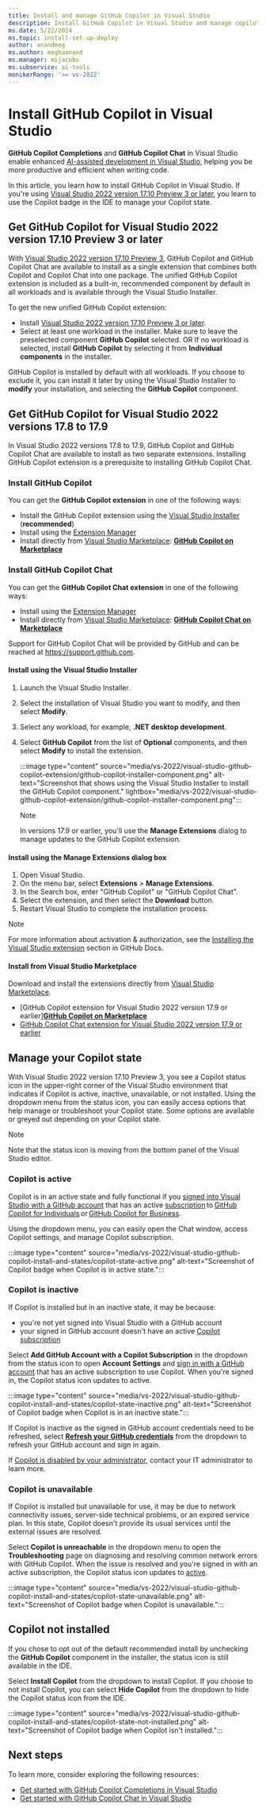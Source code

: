 ```yaml
---
title: Install and manage GitHub Copilot in Visual Studio
description: Install GitHub Copilot in Visual Studio and manage copilot state by using the Copilot badge in the IDE.
ms.date: 5/22/2024
ms.topic: install-set-up-deploy
author: anandmeg
ms.author: meghaanand
ms.manager: mijacobs
ms.subservice: ai-tools
monikerRange: '>= vs-2022'
---
```

# Install GitHub Copilot in Visual Studio

**GitHub Copilot Completions** and **GitHub Copilot Chat** in Visual Studio enable enhanced [AI-assisted development in Visual Studio](ai-assisted-development-visual-studio.md), helping you be more productive and efficient when writing code.

In this article, you learn how to install GitHub Copilot in Visual Studio. If you're using [Visual Studio 2022 version 17.10 Preview 3 or later](/visualstudio/releases/2022/release-notes-preview), you learn to use the Copilot badge in the IDE to manage your Copilot state.
 
## Get GitHub Copilot for Visual Studio 2022 version 17.10 Preview 3 or later

With [Visual Studio 2022 version 17.10 Preview 3](/visualstudio/releases/2022/release-notes-preview), GitHub Copilot and GitHub Copilot Chat are available to install as a single extension that combines both Copilot and Copilot Chat into one package. The unified GitHub Copilot extension is included as a built-in, recommended component by default in all workloads and is available through the Visual Studio Installer.

To get the new unified GitHub Copilot extension:
- Install [Visual Studio 2022 version 17.10 Preview 3 or later](/visualstudio/releases/2022/release-notes-preview). 
- Select at least one workload in the installer. Make sure to leave the preselected component **GitHub Copilot** selected.
  OR
  If no workload is selected, install **GitHub Copilot** by selecting it from **Individual components** in the installer.

GitHub Copilot is installed by default with all workloads. If you choose to exclude it, you can install it later by using the Visual Studio Installer to **modify** your installation, and selecting the **GitHub Copilot** component. 

## Get GitHub Copilot for Visual Studio 2022 versions 17.8 to 17.9 

In Visual Studio 2022 versions 17.8 to 17.9, GitHub Copilot and GitHub Copilot Chat are available to install as two separate extensions. Installing GitHub Copilot extension is a prerequisite to installing GitHub Copilot Chat.

### Install GitHub Copilot

You can get the **GitHub Copilot extension** in one of the following ways:

- Install the GitHub Copilot extension using the [Visual Studio Installer](#install-using-the-visual-studio-installer) (**recommended**)
- Install using the [Extension Manager](#install-using-the-manage-extensions-dialog-box)
- Install directly from [Visual Studio Marketplace](#install-from-visual-studio-marketplace): [**GitHub Copilot on Marketplace**](https://marketplace.visualstudio.com/items?itemName=GitHub.copilotvs)

### Install GitHub Copilot Chat

You can get the **GitHub Copilot Chat extension** in one of the following ways:

- Install using the [Extension Manager](#install-using-the-manage-extensions-dialog-box)
- Install directly from [Visual Studio Marketplace](#install-from-visual-studio-marketplace): [**GitHub Copilot Chat on Marketplace**](https://aka.ms/VSXGHCopilot)

Support for GitHub Copilot Chat will be provided by GitHub and can be reached at https://support.github.com.
 
#### Install using the Visual Studio Installer

1. Launch the Visual Studio Installer.
1. Select the installation of Visual Studio you want to modify, and then select **Modify**.
1. Select any workload, for example, **.NET desktop development**.
1. Select **GitHub Copilot** from the list of **Optional** components, and then select **Modify** to install the extension.

   :::image type="content" source="media/vs-2022/visual-studio-github-copilot-extension/github-copilot-installer-component.png" alt-text="Screenshot that shows using the Visual Studio Installer to install the GitHub Copilot component." lightbox="media/vs-2022/visual-studio-github-copilot-extension/github-copilot-installer-component.png":::

    > [!NOTE]
    > In versions 17.9 or earlier, you'll use the **Manage Extensions** dialog to manage updates to the GitHub Copilot extension.

#### Install using the Manage Extensions dialog box

1. Open Visual Studio.
1. On the menu bar, select **Extensions** > **Manage Extensions**.
1. In the Search box, enter "GitHub Copilot" or "GitHub Copilot Chat".
1. Select the extension, and then select the **Download** button.
1. Restart Visual Studio to complete the installation process.

> [!NOTE]
> For more information about activation & authorization, see the [Installing the Visual Studio extension](https://docs.github.com/en/copilot/getting-started-with-github-copilot?tool=visualstudio#installing-the-visual-studio-extension) section in GitHub Docs.

#### Install from Visual Studio Marketplace

Download and install the extensions directly from [Visual Studio Marketplace](https://marketplace.visualstudio.com/).
- [GitHub Copilot extension for Visual Studio 2022 version 17.9 or earlier][**GitHub Copilot on Marketplace**](https://marketplace.visualstudio.com/items?itemName=GitHub.copilotvs)
- [GitHub Copilot Chat extension for Visual Studio 2022 version 17.9 or earlier](https://aka.ms/VSXGHCopilot)

## Manage your Copilot state 

With Visual Studio 2022 version 17.10 Preview 3, you see a Copilot status icon in the upper-right corner of the Visual Studio environment that indicates if Copilot is active, inactive, unavailable, or not installed. Using the dropdown menu from the status icon, you can easily access options that help manage or troubleshoot your Copilot state. Some options are available or greyed out depending on your Copilot state.

> [!NOTE]
> Note that the status icon is moving from the bottom panel of the Visual Studio editor. 

### Copilot is active

Copilot is in an active state and fully functional if you [signed into Visual Studio with a GitHub account](work-with-github-accounts.md) that has an active [subscription](https://docs.github.com/en/billing/managing-billing-for-github-copilot/about-billing-for-github-copilot) to [GitHub Copilot for Individuals](https://docs.github.com/copilot/overview-of-github-copilot/about-github-copilot-for-individuals) or [GitHub Copilot for Business](https://docs.github.com/copilot/overview-of-github-copilot/about-github-copilot-for-business).

Using the dropdown menu, you can easily open the Chat window, access Copilot settings, and manage Copilot subscription.

:::image type="content" source="media/vs-2022/visual-studio-github-copilot-install-and-states/copilot-state-active.png" alt-text="Screenshot of Copilot badge when Copilot is in active state.":::

### Copilot is inactive

If Copilot is installed but in an inactive state, it may be because:
-  you're not yet signed into Visual Studio with a GitHub account
-  your signed in GitHub account doesn't have an active [Copilot subscription](https://docs.github.com/en/billing/managing-billing-for-github-copilot/about-billing-for-github-copilot)

Select **Add GitHub Account with a Copilot Subscription** in the dropdown from the status icon to open **Account Settings** and [sign in with a GitHub account](work-with-github-accounts.md) that has an active subscription to use Copilot. When you're signed in, the Copilot status icon updates to active.

:::image type="content" source="media/vs-2022/visual-studio-github-copilot-install-and-states/copilot-state-inactive.png" alt-text="Screenshot of Copilot badge when Copilot is in an inactive state.":::

If Copilot is inactive as the signed in GitHub account credentials need to be refreshed, select [**Refresh your GitHub credentials**](visual-studio-github-copilot-troubleshoot.md#refresh-your-credentials) from the dropdown to refresh your GitHub account and sign in again.

If [Copilot is disabled by your administrator](visual-studio-github-copilot-troubleshoot.md#copilot-is-disabled), contact your IT administrator to learn more.

### Copilot is unavailable

If Copilot is installed but unavailable for use, it may be due to network connectivity issues, server-side technical problems, or an expired service plan. In this state, Copilot doesn't provide its usual services until the external issues are resolved.

Select **Copilot is unreachable** in the dropdown menu to open the **Troubleshooting** page on diagnosing and resolving common network errors with GitHub Copilot. When the issue is resolved and you're signed in with an active subscription, the Copilot status icon updates to [active](#copilot-is-active).

:::image type="content" source="media/vs-2022/visual-studio-github-copilot-install-and-states/copilot-state-unavailable.png" alt-text="Screenshot of Copilot badge when Copilot is unavailable.":::

## Copilot not installed

If you chose to opt out of the default recommended install by unchecking the **GitHub Copilot** component in the installer, the status icon is still available in the IDE. 

Select **Install Copilot** from the dropdown to install Copilot.
If you choose to not install Copilot, you can select **Hide Copilot** from the dropdown to hide the Copilot status icon from the IDE.

:::image type="content" source="media/vs-2022/visual-studio-github-copilot-install-and-states/copilot-state-not-installed.png" alt-text="Screenshot of Copilot badge when Copilot isn't installed.":::

## Next steps

To learn more, consider exploring the following resources:

- [Get started with GitHub Copilot Completions in Visual Studio](visual-studio-github-copilot-extension.md)
- [Get started with GitHub Copilot Chat in Visual Studio](visual-studio-github-copilot-chat.md)